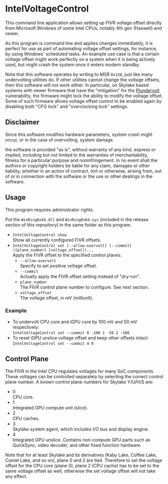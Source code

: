 # IntelVoltageControl

This command line application allows setting up FIVR voltage offset directly from Microsoft Windows of some Intel CPUs, notably 4th gen (Haswell) and newer.

As this program is command line and applies changes immediately, it is perfect for use as part of automating voltage offset settings, for instance, by using Windows' scheduled tasks. An example use case is that a certain voltage offset might work perfectly on a system when it is being actively used, but might crash the system once it enters modern standby.

Note that this software operates by writing to MSR `0x150`, just like many undervolting utilities do. If other utilities cannot change the voltage offsets, then this software will not work either. In particular, on Skylake based systems with newer firmware that have the "mitigation" for the [Plundervolt](https://plundervolt.com/) vulnerability, the firmware might lock the ability to modify the voltage offset. Some of such firmware allows voltage offset control to be enabled again by disabling both "CFG lock" and "overclocking lock" settings.

## Disclaimer

Since this software modifies hardware parameters, system crash might occur, or in the case of overvolting, system damage.

the software is provided "as is", without warranty of any kind, express or implied, including but not limited to the warranties of merchantability, fitness for a particular purpose and noninfringement. in no event shall the authors or copyright holders be liable for any claim, damages or other liability, whether in an action of contract, tort or otherwise, arising from, out of or in connection with the software or the use or other dealings in the software.

## Usage

This program requires administrator rights.

Put the `WinRing0x64.dll` and `WinRing0x64.sys` (included in the release section of this repository) in the same folder as this program.

- `IntelVoltageControl show`  
  Show all currently configured FIVR offsets.
- `IntelVoltageControl set [--allow-overvolt] [--commit] ([plane_number] [voltage_offset])...`  
  Apply the FIVR offset to the specified control planes.
  - `--allow-overvolt`  
    Specify to set positive voltage offset.
  - `--commit`  
    Actually apply the FIVR offset setting instead of "dry-run".
  - `plane_number`  
    The FIVR control plane number to configure. See next section.
  - `voltage_offset`  
    The voltage offset, in mV (millivolt).

### Example

- To undervolt CPU core and iGPU core by 100 mV and 50 mV respectively:  
  `IntelVoltageControl set --commit 0 -100 1 -50 2 -100`
- To reset iGPU unslice voltage offset and keep other offsets intact:  
  `IntelVoltageControl set --commit 4 0`

## Control Plane

The FIVR in the Intel CPU regulates voltages for many SoC components. These voltages can be controlled separately by selecting the correct control plane number. A known control plane numbers for Skylake Y/U/H/S are:

- 0  
  CPU core.
- 1  
  Integrated GPU compute unit (slice).
- 2  
  CPU caches.
- 3  
  Skylake system agent, which includes I/O bus and display engine.
- 4  
  Integrated GPU unslice. Contains non-compute GPU parts such as QuickSync, video decoder, and other fixed function hardware.

Note that for at least Skylake and its derivatives (Kaby Lake, Coffee Lake, Comet Lake, and so on), plane 0 and 2 are tied. Therefore to set the voltage offset for the CPU core (plane 0), plane 2 (CPU cache) has to be set to the same voltage offset as well, otherwise the set voltage offset will not take any effect.